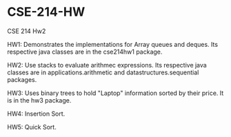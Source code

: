 # CSE-214-HW
CSE 214 Hw2 

HW1: Demonstrates the implementations for Array queues and deques. Its respective java classes are in the cse214hw1 package.

HW2: Use stacks to evaluate arithmec expressions. Its respective java classes are in applications.arithmetic and datastructures.sequential packages.

HW3: Uses binary trees to hold "Laptop" information sorted by their price. It is in the hw3 package.

HW4: Insertion Sort.

HW5: Quick Sort.
